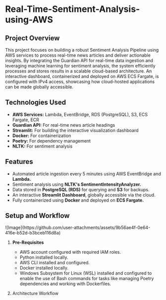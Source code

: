 # Real-Time-Sentiment-Analysis-using-AWS
<h2>Project Overview</h2>
<p>This project focuses on building a robust Sentiment Analysis Pipeline using AWS services to process real-time news articles and deliver actionable insights. By integrating the Guardian API for real-time data ingestion and leveraging machine learning for sentiment analysis, the system efficiently processes and stores results in a scalable cloud-based architecture. An interactive dashboard, containerized and deployed on AWS ECS Fargate, is configured with IPv4 access, showcasing how cloud-hosted applications can be made globally accessible.</p>
<h2>Technologies Used</h2>
<p><ul>
  <li><strong>AWS Services:</strong> Lambda, EventBridge, RDS (PostgreSQL), S3, ECS Fargate, ECR</li>
  <li><strong>Guardian API:</strong> For real-time news article headings</li>
  <li><strong>Streamlit:</strong> For building the interactive visualization dashboard</li>
  <li><strong>Docker:</strong> For containerization</li>
  <li><strong>Poetry:</strong> For dependency management</li>
  <li><strong>NLTK:</strong> For sentiment analysis</li>
</ul></p>
<h2>Features</h2>
<p><ul>
<li>Automated article ingestion every 5 minutes using <stong>AWS EventBridge</stong> and <strong>Lambda.</strong></li>
<li>Sentiment analysis using <strong>NLTK's SentimentIntensityAnalyzer.</strong></li>
<li>Data stored in <strong>PostgreSQL (RDS)</strong> for querying and <strong>S3</strong> for backups.</li>
<li>An interactive <strong>Streamlit Dashboard</strong>, globally accessible via the cloud.</li>
<li>Fully containerized using <strong>Docker</strong> and deployed on <strong>ECS Fargate.</strong></li>
</ul></p>
<h2>Setup and Workflow</h2>
![Image](https://github.com/user-attachments/assets/9b56ae4f-0e64-416e-b52d-b3bceb116d8a)
<p><ol>
<li><strong>Pre-Requisites</strong></li>
<ul>
  <li>AWS account configured with required IAM roles.</li>
  <li>Python installed locally.</li>
  <li>AWS CLI installed and configured.</li>
  <li>Docker installed locally.</li>
  <li>Windows Subsystem for Linux (WSL) installed and configured to enable the use of Bash commands for tasks like managing Poetry dependencies and working with Dockerfiles.</li>
</ul>
<p><li>Architecture Workflow</li></p>
</ol></p>
